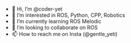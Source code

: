 - 👋 Hi, I’m @coder-yet
- 👀 I’m interested in ROS, Python, CPP, Robotics
- 🌱 I’m currently learning ROS Melodic
- 💞️ I’m looking to collaborate on ROS
- 📫 How to reach me on Insta (@gentle_yeti)

<!---
coder-yeti/coder-yeti is a ✨ special ✨ repository because its `README.md` (this file) appears on your GitHub profile.
You can click the Preview link to take a look at your changes.
--->
